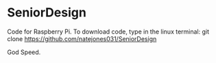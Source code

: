 # SeniorDesign
Code for Raspberry Pi.
To download code, type in the linux terminal:
git clone https://github.com/natejones031/SeniorDesign

God Speed.
